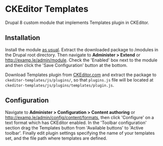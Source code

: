# CKEditor Templates
Drupal 8 custom module that implements Templates plugin in CKEditor.

## Installation
Install the module [as usual](https://www.drupal.org/documentation/install/modules-themes/modules-8). Extract the downloaded package to /modules in the Drupal root directory. Then navigate to **Administer > Extend** or http://examp.le/admin/module. Check the 'Enabled' box next to the module and then click the 'Save Configuration' button at the bottom.

Download Templates plugin from [CKEditor.com](http://ckeditor.com/addon/templates) and extract the package to `ckeditor-templates/js/plugins/`, so that `plugins.js` file will be located at `ckeditor-templates/js/plugins/templates/plugin.js`.

## Configuration
Navigate to **Administer > Configuration > Content authoring** or http://examp.le/admin/config/content/formats, then click 'Configure' on a text format which has CKEditor enabled. In the 'Toolbar configuration' section drag the Templates button from 'Available buttons' to 'Active toolbar'. Finally edit plugin settings specifying the name of your templates set, and the file path where templates are defined.
